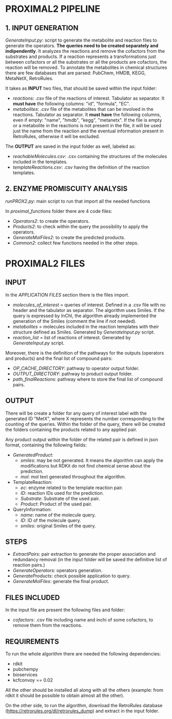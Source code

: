 # PROXIMAL2 PIPELINE

## 1. INPUT GENERATION

*GenerateInput.py*: script to generate the metabolite and reaction files to generate the operators. **The queries need to be created separately and indipendently**. It analyzes the reactions and remove the cofactors from the substrates and products. If a reaction represents a transformations just between cofactors or all the substrates or all the products are cofactors, the reaction will be removed. To annotate the metabolites in chemical structures there are few databases that are parsed: PubChem, HMDB, KEGG, MetaNetX, RetroRules.
					
It takes as **INPUT** two files, that should be saved within the input folder:
					
- *reactions*: .csv file of the reactions of interest. Tabulator as separator. It **must have** the following columns: "id", "formula", "EC".
- *metabolites*: .csv file of the metabolites that can be involved in the reactions. Tabulator as separator. It **must have** the following columns, even if empty: "name", "hmdb", "kegg", "metanetx". If the file is empty or a metabolite in the reactions is not present in the file, it will be used just the name from the reaction and the eventual information present in RetroRules, otherwise it will be excluded.
					
The **OUTPUT** are saved in the input folder as well, labeled as:
- *reachableMolecules.csv*: .csv containing the structures of the molecules included in the templates.
- *templateReactions.csv*: .csv having the definition of the reaction templates.
						
## 2. ENZYME PROMISCUITY ANALYSIS

*runPROX2.py*: main script to run that import all the needed functions

In *proximal_functions* folder there are 4 code files:
- *Operators2*: to create the operators.
- *Products2*: to check within the query the possibility to apply the operators.
- *GenerateMolFiles2*: to create the predicted products.
- *Common2*: collect few functions needed in the other steps.

# PROXIMAL2 FILES

## INPUT

In the *APPLICATION FILES* section there is the files import.
- *molecules_of_interest* = queries of interest. Defined in a .csv file with no header and the tabulator as separator. The algorithm uses Smiles. If the query is expressed by InChI, the algorithm already implemented the generation of the Smiles (comment the line if not needed).
- *metabolites* = molecules included in the reaction templates with their structure defined as Smiles. Generated by *GenerateInput.py* script.
- *reaction_list* = list of reactions of interest. Generated by *GenerateInput.py* script.
	
Moreover, there is the definition of the pathways for the outputs (operators and products) and the final list of compound pairs:
- *OP_CACHE_DIRECTORY*: pathway to operator output folder.
- *OUTPUT_DIRECTORY*: pathway to product output folder.
- *path_finalReactions*: pathway where to store the final list of compound pairs.

## OUTPUT

There will be create a folder for any query of interest label with the generated ID "MetX", where X represents the number corresponding to the counting of the queries.
Within the folder of the query, there will be created the folders containing the products related to any applied pair.

Any product output within the folder of the related pair is defined in json format, containing the following fields:
- *GeneratedProduct*:
	- *smiles*: may be not generated. It means the algorithm can apply the modifications but RDKit do not find chemical sense about the prediction.
	- *mol*: mol text generated throughout the algorithm.
- TemplateReaction:
	- *ec*: enzyme related to the template reaction pair.
	- *ID*: reaction IDs used for the prediction.
	- *Substrate*: Substrate of the used pair.
	- *Product*: Product of the used pair.
- QueryInformation:
	- *name*: name of the molecule query.
	- *ID*: ID of the molecule query.
	- *smiles*: original Smiles of the query.

## STEPS

- *ExtractPairs*: pair extraction to generate the proper association and redundancy removal (in the input folder will be saved the definitive list of reaction pairs.)
- *GenerateOperators*: operators generation.
- *GenerateProducts*: check possible application to query.
- *GenerateMolFiles*: generate the final product.

## FILES INCLUDED

In the input file are present the following files and folder:
- *cofactors*: .csv file including name and inchi of some cofactors, to remove them from the reactions.
 
## REQUIREMENTS

To run the whole algorithm there are needed the following dependencies:
- rdkit
- pubchempy
- bioservices
- kcfconvoy == 0.02
	
All the other should be installed all along with all the others (example: from rdkit it should be possible to obtain almost all the other).

On the other side, to run the algorithm, download the RetroRules database (https://retrorules.org/dl/retrorules_dump) and extract in the input folder.
